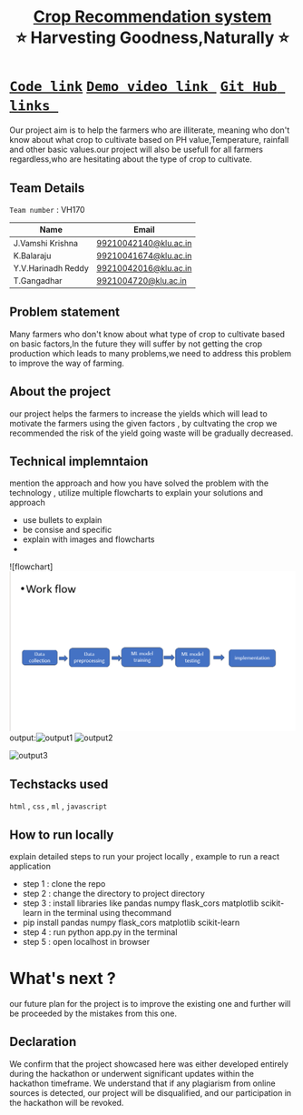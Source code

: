 <h1 align="center" style="border-bottom: none">
    <b>
        <a href="https://www.google.com"> Crop Recommendation system </a><br>
    </b>
    ⭐️ Harvesting Goodness,Naturally ⭐️ <br>
</h1>

# [`Code link`](https://colab.research.google.com/github/Piro5121/CROP-RECOMMENDATION-SYSTEM-/blob/main/Crop_Classification_With_Recommendation_System.ipynb)  [`Demo video link `](https://drive.google.com/file/d/1-m15MIyTKTvfOh6siFXdFwrWh99FOnU1/view?usp=drive_link) [`Git Hub links `](https://github.com/balu018/crop_recommendation.git) 
Our project aim is to help the farmers who are illiterate, meaning who don't know about what crop to cultivate based on PH value,Temperature, rainfall and other basic values.our project will also be usefull for all farmers regardless,who are hesitating about the type of crop to cultivate.  
## Team Details
`Team number` : VH170

| Name    | Email           |
|---------|-----------------|
| J.Vamshi Krishna | 99210042140@klu.ac.in |
| K.Balaraju | 99210041674@klu.ac.in |
| Y.V.Harinadh Reddy | 99210042016@klu.ac.in |
| T.Gangadhar | 9921004720@klu.ac.in |

## Problem statement 
Many farmers who don't know about what type of crop to cultivate based on basic factors,In the future they will suffer by not getting the crop production which leads to many problems,we need to address this problem to improve the way of farming. 
## About the project
our project helps the farmers to increase the yields which will lead to motivate the farmers using the given factors , by cultvating the crop we recommended the risk of the yield going waste will be gradually decreased.

## Technical implemntaion 
mention the approach and how you have solved the problem with the technology , utilize multiple flowcharts to explain your solutions and approach
- use bullets to explain
- be consise and specific
- explain with images and flowcharts
- 
![flowchart]![alt text](flowchart.png)
output:![output1](https://github.com/gdsc-iiitdm-kancheepuram/Vashisht-hackathon-template/assets/163700525/8c6b7dbc-d353-4231-ba43-6974bb3b1271)
![output2](https://github.com/gdsc-iiitdm-kancheepuram/Vashisht-hackathon-template/assets/163700525/702e35a2-c894-4e14-9e8e-0fad49251927)


![output3](https://github.com/gdsc-iiitdm-kancheepuram/Vashisht-hackathon-template/assets/163700525/0a703984-1d07-4018-8654-e379e669604a)



## Techstacks used 
`html` , `css` , `ml` , `javascript`


## How to run locally 
explain detailed steps to run your project locally , example to run a react application 
- step 1 : clone the repo 
- step 2 : change the directory to project directory 
- step 3 : install  libraries like pandas numpy flask_cors matplotlib scikit-learn in the terminal using thecommand
- pip install pandas numpy flask_cors matplotlib scikit-learn
- step 4 : run python app.py  in the terminal
- step 5 : open localhost in browser

# What's next ?
our future plan for the project is to improve the existing one and further will be proceeded by the mistakes from this one. 

## Declaration
We confirm that the project showcased here was either developed entirely during the hackathon or underwent significant updates within the hackathon timeframe. We understand that if any plagiarism from online sources is detected, our project will be disqualified, and our participation in the hackathon will be revoked.
